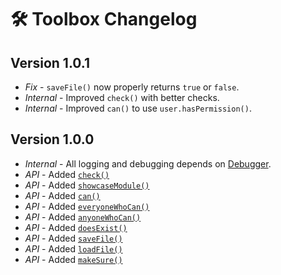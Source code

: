 # 🛠️ Toolbox Changelog

## Version 1.0.1

- *Fix* - `saveFile()` now properly returns `true` or `false`.
- *Internal* - Improved `check()` with better checks.
- *Internal* - Improved `can()` to use `user.hasPermission()`.

## Version 1.0.0

- *Internal* - All logging and debugging depends on [Debugger](https://foundryvtt.com/packages/debugger).
- *API* - Added [`check()`](https://docs.rpgmadesimple.com/FVTT-Toolbox/#/apiReference/utilities?id=check)
- *API* - Added [`showcaseModule()`](https://docs.rpgmadesimple.com/FVTT-Toolbox/#/apiReference/utilities?id=showcase-module)
- *API* - Added [`can()`](https://docs.rpgmadesimple.com/FVTT-Toolbox/#/apiReference/permissions?id=can)
- *API* - Added [`everyoneWhoCan()`](https://docs.rpgmadesimple.com/FVTT-Toolbox/#/apiReference/permissions?id=everyone-who-can)
- *API* - Added [`anyoneWhoCan()`](https://docs.rpgmadesimple.com/FVTT-Toolbox/#/apiReference/permissions?id=anyone-who-can)
- *API* - Added [`doesExist()`](https://docs.rpgmadesimple.com/FVTT-Toolbox/#/apiReference/filesystem?id=does-exist)
- *API* - Added [`saveFile()`](https://docs.rpgmadesimple.com/FVTT-Toolbox/#/apiReference/filesystem?id=save-file)
- *API* - Added [`loadFile()`](https://docs.rpgmadesimple.com/FVTT-Toolbox/#/apiReference/filesystem?id=load-file)
- *API* - Added [`makeSure()`](https://docs.rpgmadesimple.com/FVTT-Toolbox/#/apiReference/filesystem?id=make-sure)
